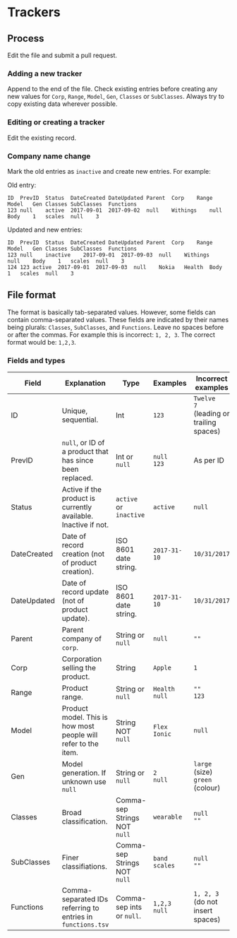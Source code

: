 # Trackers

## Process

Edit the file and submit a pull request.


### Adding a new tracker

Append to the end of the file. Check existing entries before creating any new values for `Corp`, `Range`, `Model`, `Gen`, `Classes` or `SubClasses`. Always try to copy existing data wherever possible.


### Editing or creating a tracker

Edit the existing record.


### Company name change

Mark the old entries as `inactive` and create new entries. For example:

Old entry:

```
ID	PrevID	Status	DateCreated	DateUpdated	Parent	Corp	Range	Model	Gen	Classes	SubClasses	Functions
123	null	active	2017-09-01	2017-09-02	null	Withings	null	Body	1	scales	null	3
```

Updated and new entries:

```
ID	PrevID	Status	DateCreated	DateUpdated	Parent	Corp	Range	Model	Gen	Classes	SubClasses	Functions
123	null	inactive	2017-09-01	2017-09-03	null	Withings	null	Body	1	scales	null	3
124	123	active	2017-09-01	2017-09-03	null	Nokia	Health	Body	1	scales	null	3
```


## File format

The format is basically tab-separated values. However, some fields can contain comma-separated values. These fields are indicated by their names being plurals: `Classes`, `SubClasses`, and `Functions`. Leave no spaces before or after the commas. For example this is incorrect: `1, 2, 3`. The correct format would be: `1,2,3`.


### Fields and types

| Field       | Explanation                                                    | Type                         | Examples           | Incorrect examples                             |
|-------------|----------------------------------------------------------------|------------------------------|--------------------|------------------------------------------------|
| ID          | Unique, sequential.                                            | Int                          | `123`              | `Twelve`<br> `7 ` (leading or trailing spaces) |
| PrevID      | `null`, or ID of a product that has since been replaced.       | Int or `null`                | `null`<br>`123`    | As per ID                                      |
| Status      | Active if the product is currently available. Inactive if not. | `active` or `inactive`       | `active`           | `null`                                         |
| DateCreated | Date of record creation (not of product creation).             | ISO 8601 date string.        | <nobr>`2017-31-10`</nobr>  | `10/31/2017`                           |
| DateUpdated | Date of record update (not of product update).                 | ISO 8601 date string.        | <nobr>`2017-31-10`</nobr>  | `10/31/2017`                           |
| Parent      | Parent company of `corp`.                                      | String or `null`             | `null`             | `""`                                           |
| Corp        | Corporation selling the product.                               | String                       | `Apple`            | `1`                                            |
| Range       | Product range.                                                 | String or `null`             | `Health`<br>`null` | `""`<br>`123`                                  |
| Model       | Product model. This is how most people will refer to the item. | String NOT `null`            | `Flex`<br>`Ionic`  | `null`                                         |
| Gen         | Model generation. If unknown use `null`                        | String or `null`             | `2`<br>`null`      | `large` (size)<br>`green` (colour)             |
| Classes     | Broad classification.                                          | Comma-sep Strings NOT `null` | `wearable`         | `null`<br>`""`                                 |
| SubClasses  | Finer classifiations.                                          | Comma-sep Strings NOT `null` | `band`<br>`scales` | `null`<br>`""`                                 |
| Functions   | Comma-separated IDs referring to entries in `functions.tsv`    | Comma-sep ints or `null`.    | `1,2,3`<br>`null`  | `1, 2, 3` (do not insert spaces)               |

